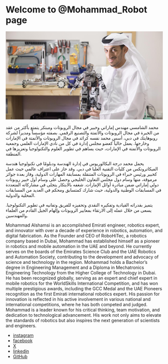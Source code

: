 # Welcome to @Mohammad_Robot page 

![image](./images/MohammdAlShamsiPhoto.jpg)

محمد الشامسي مهندس إماراتي وخبير في مجال الروبوتات ومبتكر يتمتع بأكثر من عقد من الخبرة في مجال الروبوتات والأتمتة والتصنيع الرقمي. بصفته مؤسساً ومديراً لشركة روبوهايتك في دبي، أسس محمد نفسه كرائد في مجال الروبوتات والأتمتة في الإمارات وخارجها. يعمل حالياً كعضو مجلس إدارة في كل من نادي الإمارات العلمي وجمعية الروبوتات والأتمتة في الإمارات، حيث يساهم في تطوير العلوم والتكنولوجيا وتعزيزها في المنطقة.

يحمل محمد درجة البكالوريوس في إدارة الهندسة ودبلومًا في تكنولوجيا هندسة الميكاترونكس من كليات التقنية العليا في دبي. وقد حاز على اعتراف عالمي حيث عمل كخبير ورئيس خبراء في الروبوتات المتنقلة بمسابقة المهارات الدولية، وفاز بعدة جوائز مرموقة، منها وسام دول مجلس التعاون الخليجي وحصل على وسام أول خبير روبوتات دولي إماراتي ضمن مبادرة أوائل الإمارات. شغفه بالابتكار يتجلى في مشاركاته المتعددة في المسابقات الوطنية والدولية، حيث شارك كمتسابق ومحكم في العديد من المسابقات المحلية والدولية.

يتميز بقدراته القيادية وتفكيره النقدي وتحفيزه للفريق وتفانيه في تطوير التكنولوجيا. يسعى من خلال عمله إلى الارتقاء بمعايير الروبوتات وإلهام الجيل القادم من العلماء والمهندسين.


Mohammad Alshamsi is an accomplished Emirati engineer, robotics expert, and innovator with over a decade of experience in robotics, automation, and digital fabrication. As the Founder and CEO of RoboHiTec, a robotics company based in Dubai, Mohammad has established himself as a pioneer in robotics and mobile automation in the UAE and beyond. He currently serves on the boards of the Emirates Science Club and the UAE Robotics and Automation Society, contributing to the development and advocacy of science and technology in the region.
Mohammad holds a Bachelor’s degree in Engineering Management and a Diploma in Mechatronics Engineering Technology from the Higher College of Technology in Dubai. He has been recognized globally, serving as an expert and chief expert in mobile robotics for the WorldSkills International Competition, and has won multiple prestigious awards, including the GCC Medal and the UAE Pioneers recognition as the first Emirati international robotics expert. His passion for innovation is reflected in his active involvement in various national and international competitions, where he has both competed and judged.
Mohammad is a leader known for his critical thinking, team motivation, and dedication to technological advancement. His work not only aims to elevate the standards of robotics but also inspires the next generation of scientists and engineers.


- [instagram](https://instagram.com/mohammad_robot)
- [facebook](https://facebook.com/Mohammad.Robot)
- [X](https://x.com/Mohammad_Robot)
- [linkedin](https://linkedin.com/in/mohammad-robot)
- [GitHub](https://github.com/MohammadRobot)